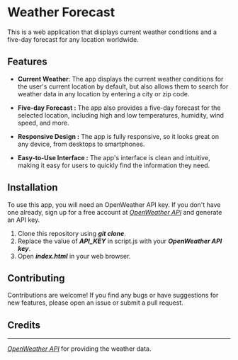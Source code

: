 # Weather Forecast

This is a web application that displays current weather conditions and a five-day forecast for any location worldwide.

## Features

- **Current Weather**: The app displays the current weather conditions for the user's current location by default, but also allows them to search for weather data in any location by entering a city or zip code.

- **Five-day Forecast :** The app also provides a five-day forecast for the selected location, including high and low temperatures, humidity, wind speed, and more.

- **Responsive Design :** The app is fully responsive, so it looks great on any device, from desktops to smartphones.

- **Easy-to-Use Interface :** The app's interface is clean and intuitive, making it easy for users to quickly find the information they need.

## Installation

To use this app, you will need an OpenWeather API key. If you don't have one already, sign up for a free account at _[OpenWeather API](https://openweathermap.org/api)_ and generate an API key.

1. Clone this repository using **_git clone_**.
2. Replace the value of **_API_KEY_** in script.js with your **_OpenWeather API key_**.
3. Open **_index.html_** in your web browser.

## Contributing

Contributions are welcome! If you find any bugs or have suggestions for new features, please open an issue or submit a pull request.

## Credits

---

_[OpenWeather API](https://openweathermap.org/api)_ for providing the weather data.
